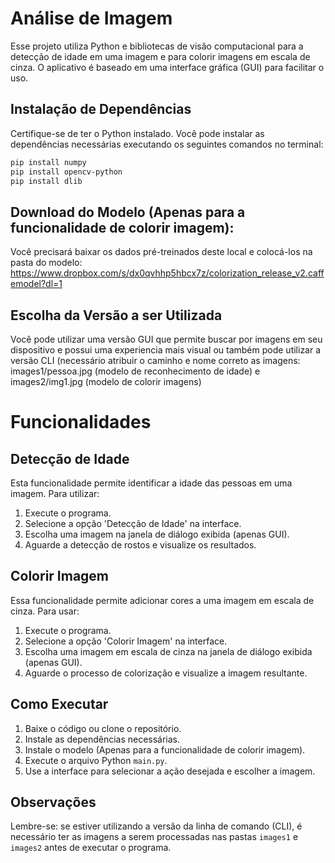 # Análise de Imagem

Esse projeto utiliza Python e bibliotecas de visão computacional para a detecção de idade em uma imagem e para colorir imagens em escala de cinza. O aplicativo é baseado em uma interface gráfica (GUI) para facilitar o uso.

## Instalação de Dependências

Certifique-se de ter o Python instalado. Você pode instalar as dependências necessárias executando os seguintes comandos no terminal:

```bash
pip install numpy
pip install opencv-python
pip install dlib
```

## Download do Modelo (Apenas para a funcionalidade de colorir imagem):

Você precisará baixar os dados pré-treinados deste local e colocá-los na pasta do modelo:
https://www.dropbox.com/s/dx0qvhhp5hbcx7z/colorization_release_v2.caffemodel?dl=1

## Escolha da Versão a ser Utilizada

Você pode utilizar uma versão GUI que permite buscar por imagens em seu dispositivo e possui uma experiencia mais visual ou também pode utilizar a versão CLI (necessário atribuir o caminho e nome correto as imagens: images1/pessoa.jpg (modelo de reconhecimento de idade) e images2/img1.jpg (modelo de colorir imagens)


# Funcionalidades

## Detecção de Idade

Esta funcionalidade permite identificar a idade das pessoas em uma imagem. Para utilizar:

1. Execute o programa.
2. Selecione a opção 'Detecção de Idade' na interface.
3. Escolha uma imagem na janela de diálogo exibida (apenas GUI).
4. Aguarde a detecção de rostos e visualize os resultados.

## Colorir Imagem

Essa funcionalidade permite adicionar cores a uma imagem em escala de cinza. Para usar:

1. Execute o programa.
2. Selecione a opção 'Colorir Imagem' na interface.
3. Escolha uma imagem em escala de cinza na janela de diálogo exibida (apenas GUI).
4. Aguarde o processo de colorização e visualize a imagem resultante.

## Como Executar

1. Baixe o código ou clone o repositório.
2. Instale as dependências necessárias.
3. Instale o modelo (Apenas para a funcionalidade de colorir imagem).
4. Execute o arquivo Python `main.py`.
5. Use a interface para selecionar a ação desejada e escolher a imagem.

## Observações

Lembre-se: se estiver utilizando a versão da linha de comando (CLI), é necessário ter as imagens a serem processadas nas pastas `images1` e `images2` antes de executar o programa.


